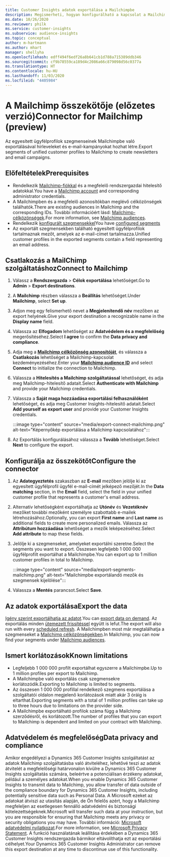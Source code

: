 ```yaml
---
title: Customer Insights adatok exportálása a Mailchimpbe
description: Megismerheti, hogyan konfigurálható a kapcsolat a Mailchimppel.
ms.date: 10/26/2020
ms.reviewer: philk
ms.service: customer-insights
ms.subservice: audience-insights
ms.topic: conceptual
author: m-hartmann
ms.author: mhart
manager: shellyha
ms.openlocfilehash: edff494f6edf26a8b641cb1d788a715389ddb346
ms.sourcegitcommit: cf9b78559ca189d4c2086a66c879098d56c0377a
ms.translationtype: HT
ms.contentlocale: hu-HU
ms.lasthandoff: 11/03/2020
ms.locfileid: "4405984"
---
```

# <a name="connector-for-mailchimp-preview"></a><span data-ttu-id="e28dc-103">A Mailchimp összekötője (előzetes verzió)</span><span class="sxs-lookup"><span data-stu-id="e28dc-103">Connector for Mailchimp (preview)</span></span>

<span data-ttu-id="e28dc-104">Az egyesített ügyfélprofilok szegmenseinek Mailchimpbe való exportálásával hírleveleket és e-mail-kampányokat hozhat létre.</span><span class="sxs-lookup"><span data-stu-id="e28dc-104">Export segments of unified customer profiles to Mailchimp to create newsletters and email campaigns.</span></span>

## <a name="prerequisites"></a><span data-ttu-id="e28dc-105">Előfeltételek</span><span class="sxs-lookup"><span data-stu-id="e28dc-105">Prerequisites</span></span>

-   <span data-ttu-id="e28dc-106">Rendelkezik [Mailchimp-fiókkal](https://mailchimp.com/) és a megfelelő rendszergazdai hitelesítő adatokkal.</span><span class="sxs-lookup"><span data-stu-id="e28dc-106">You have a [Mailchimp account](https://mailchimp.com/) and corresponding administrator credentials.</span></span>
-   <span data-ttu-id="e28dc-107">A Mailchimpben és a megfelelő azonosítókban meglévő célközönségek találhatók.</span><span class="sxs-lookup"><span data-stu-id="e28dc-107">There are existing audiences in Mailchimp and the corresponding IDs.</span></span> <span data-ttu-id="e28dc-108">További információért lásd: [Mailchimp-célközönségek](https://mailchimp.com/help/create-audience/).</span><span class="sxs-lookup"><span data-stu-id="e28dc-108">For more information, see [Mailchimp audiences](https://mailchimp.com/help/create-audience/).</span></span>
-   <span data-ttu-id="e28dc-109">Rendelkezik [konfigurált szegmensekkel](segments.md)</span><span class="sxs-lookup"><span data-stu-id="e28dc-109">You have [configured segments](segments.md)</span></span>
-   <span data-ttu-id="e28dc-110">Az exportált szegmensekben található egyesített ügyfélprofilok tartalmaznak mezőt, amelyek az e-mail-címet tartalmazza.</span><span class="sxs-lookup"><span data-stu-id="e28dc-110">Unified customer profiles in the exported segments contain a field representing an email address.</span></span>

## <a name="connect-to-mailchimp"></a><span data-ttu-id="e28dc-111">Csatlakozás a MailChimp szolgáltatáshoz</span><span class="sxs-lookup"><span data-stu-id="e28dc-111">Connect to Mailchimp</span></span>

1. <span data-ttu-id="e28dc-112">Válassz a **Rendszergazda** > **Célok exportálása** lehetőséget.</span><span class="sxs-lookup"><span data-stu-id="e28dc-112">Go to **Admin** > **Export destinations**.</span></span>

1. <span data-ttu-id="e28dc-113">A **Mailchimp** részben válassza a **Beállítás** lehetőséget.</span><span class="sxs-lookup"><span data-stu-id="e28dc-113">Under **Mailchimp**, select **Set up**.</span></span>

1. <span data-ttu-id="e28dc-114">Adjon meg egy felismerhető nevet a **Megjelenítendő név** mezőben az export helyének.</span><span class="sxs-lookup"><span data-stu-id="e28dc-114">Give your export destination a recognizable name in the **Display name** field.</span></span>

1. <span data-ttu-id="e28dc-115">Válassza az **Elfogadom** lehetőséget az **Adatvédelem és a megfelelőség** megerősítéséhez.</span><span class="sxs-lookup"><span data-stu-id="e28dc-115">Select **I agree** to confirm the **Data privacy and compliance**.</span></span>

1. <span data-ttu-id="e28dc-116">Adja meg a **[Mailchimp célközönség azonosítóját](https://mailchimp.com/help/find-audience-id/)**, és válassza a **Csatlakozás** lehetőséget a Mailchimp-kapcsolat kezdeményezéséhez.</span><span class="sxs-lookup"><span data-stu-id="e28dc-116">Enter your **[Mailchimp audience ID](https://mailchimp.com/help/find-audience-id/)** and select **Connect** to initialize the connection to Mailchimp.</span></span>

1. <span data-ttu-id="e28dc-117">Válassza a **Hitelesítés a Mailchimp szolgáltatással** lehetőséget, és adja meg Mailchimp-hitelesítő adatait.</span><span class="sxs-lookup"><span data-stu-id="e28dc-117">Select **Authenticate with Mailchimp** and provide your Mailchimp credentials.</span></span>

1. <span data-ttu-id="e28dc-118">Válassza a **Saját maga hozzáadása exportálási felhasználóként** lehetőséget, és adja meg Customer Insights-hitelesítő adatait.</span><span class="sxs-lookup"><span data-stu-id="e28dc-118">Select **Add yourself as export user** and provide your Customer Insights credentials.</span></span>

   :::image type="content" source="media/export-connect-mailchimp.png" alt-text="Képernyőkép exportálása a Mailchimp kapcsolatához":::

1. <span data-ttu-id="e28dc-120">Az Exportálás konfigurálásához válassza a **Tovább** lehetőséget.</span><span class="sxs-lookup"><span data-stu-id="e28dc-120">Select **Next** to configure the export.</span></span>

## <a name="configure-the-connector"></a><span data-ttu-id="e28dc-121">Konfigurálja az összekötőt</span><span class="sxs-lookup"><span data-stu-id="e28dc-121">Configure the connector</span></span>

1. <span data-ttu-id="e28dc-122">Az **Adategyeztetés** szakaszban az **E-mail** mezőben jelölje ki az egyesített ügyfélprofil ügyfél e-mail-címét jelképező mezőjét.</span><span class="sxs-lookup"><span data-stu-id="e28dc-122">In the **Data matching** section, in the **Email** field, select the field in your unified customer profile that represents a customer's email address.</span></span> 

1. <span data-ttu-id="e28dc-123">Alternatív lehetőségként exportálhatja az **Utónév** és **Vezetéknév** mezőket további mezőként személyre szabottabb e-mailek létrehozásához.</span><span class="sxs-lookup"><span data-stu-id="e28dc-123">Optionally, you can export **First name** and **Last name** as additional fields to create more personalized emails.</span></span> <span data-ttu-id="e28dc-124">Válassza az **Attribútum hozzáadása** lehetőséget a mezők leképezéséhez.</span><span class="sxs-lookup"><span data-stu-id="e28dc-124">Select **Add attribute** to map these fields.</span></span>

1. <span data-ttu-id="e28dc-125">Jelölje ki a szegmenseket, amelyeket exportálni szeretne.</span><span class="sxs-lookup"><span data-stu-id="e28dc-125">Select the segments you want to export.</span></span> <span data-ttu-id="e28dc-126">Összesen legfeljebb 1 000 000 ügyfélprofilt exportálhat a Mailchimpbe.</span><span class="sxs-lookup"><span data-stu-id="e28dc-126">You can export up to 1 million customer profiles in total to Mailchimp.</span></span>

   :::image type="content" source="media/export-segments-mailchimp.png" alt-text="Mailchimpbe exportálandó mezők és szegmensek kijelölése":::

1. <span data-ttu-id="e28dc-128">Válassza a **Mentés** parancsot.</span><span class="sxs-lookup"><span data-stu-id="e28dc-128">Select **Save**.</span></span>

## <a name="export-the-data"></a><span data-ttu-id="e28dc-129">Az adatok exportálása</span><span class="sxs-lookup"><span data-stu-id="e28dc-129">Export the data</span></span>

<span data-ttu-id="e28dc-130">[Igény szerint exportálhatja az adatot](export-destinations.md).</span><span class="sxs-lookup"><span data-stu-id="e28dc-130">You can [export data on demand](export-destinations.md).</span></span> <span data-ttu-id="e28dc-131">Az exportálás minden [ütemezett frissítéssel](system.md#schedule-tab) együtt is lefut.</span><span class="sxs-lookup"><span data-stu-id="e28dc-131">The export will also run with every [scheduled refresh](system.md#schedule-tab).</span></span> <span data-ttu-id="e28dc-132">A Mailchimpben most már megtalálhatja a szegmenseket a [Mailchimp célközönségekben](https://mailchimp.com/help/create-audience/).</span><span class="sxs-lookup"><span data-stu-id="e28dc-132">In Mailchimp, you can now find your segments under [Mailchimp audiences](https://mailchimp.com/help/create-audience/).</span></span>

## <a name="known-limitations"></a><span data-ttu-id="e28dc-133">Ismert korlátozások</span><span class="sxs-lookup"><span data-stu-id="e28dc-133">Known limitations</span></span>

- <span data-ttu-id="e28dc-134">Legfeljebb 1 000 000 profilt exportálhat egyszerre a Mailchimpbe.</span><span class="sxs-lookup"><span data-stu-id="e28dc-134">Up to 1 million profiles per export to Mailchimp.</span></span>
- <span data-ttu-id="e28dc-135">A Mailchimpbe való exportálás csak szegmensekre korlátozódik.</span><span class="sxs-lookup"><span data-stu-id="e28dc-135">Exporting to Mailchimp is limited to segments.</span></span>
- <span data-ttu-id="e28dc-136">Az összesen 1 000 000 profillal rendelkező szegmens exportálása a szolgáltatói oldalon megjelenő korlátozások miatt akár 3 óráig is eltarthat.</span><span class="sxs-lookup"><span data-stu-id="e28dc-136">Exporting segments with a total of 1 million profiles can take up to three hours due to limitations on the provider side.</span></span> 
- <span data-ttu-id="e28dc-137">A Mailchimpbe exportálható profilok száma függ a Mailchimp szerződésről, és korlátozott.</span><span class="sxs-lookup"><span data-stu-id="e28dc-137">The number of profiles that you can export to Mailchimp is dependent and limited on your contract with Mailchimp.</span></span>

## <a name="data-privacy-and-compliance"></a><span data-ttu-id="e28dc-138">Adatvédelem és megfelelőség</span><span class="sxs-lookup"><span data-stu-id="e28dc-138">Data privacy and compliance</span></span>

<span data-ttu-id="e28dc-139">Amikor engedélyezi a Dynamics 365 Customer Insights szolgáltatást az adatok Mailchimp szolgáltatásba való átviteléhez, lehetővé teszi az adatok átvitelét a megfelelőségi határvonalon kívülre a Dynamics 365 Customer Insights szolgáltatás számára, beleértve a potenciálisan érzékeny adatokat, például a személyes adatokat.</span><span class="sxs-lookup"><span data-stu-id="e28dc-139">When you enable Dynamics 365 Customer Insights to transmit data to Mailchimp, you allow transfer of data outside of the compliance boundary for Dynamics 365 Customer Insights, including potentially sensitive data such as Personal Data.</span></span> <span data-ttu-id="e28dc-140">A Microsoft ezeket az adatokat átviszi az utasítás alapján, de Ön felelős azért, hogy a Mailchimp megfeleljen az esetlegesen fennálló adatvédelmi és biztonsági kötelezettségeknek.</span><span class="sxs-lookup"><span data-stu-id="e28dc-140">Microsoft will transfer such data at your instruction, but you are responsible for ensuring that Mailchimp meets any privacy or security obligations you may have.</span></span> <span data-ttu-id="e28dc-141">További információ: [Microsoft adatvédelmi nyilatkozat](https://go.microsoft.com/fwlink/?linkid=396732).</span><span class="sxs-lookup"><span data-stu-id="e28dc-141">For more information, see [Microsoft Privacy Statement](https://go.microsoft.com/fwlink/?linkid=396732).</span></span>
<span data-ttu-id="e28dc-142">A funkció használatának leállítása érdekében a Dynamics 365 Customer Insights rendszergazda bármikor eltávolíthatja ezt az exportálási célhelyet.</span><span class="sxs-lookup"><span data-stu-id="e28dc-142">Your Dynamics 365 Customer Insights Administrator can remove this export destination at any time to discontinue use of this functionality.</span></span>
